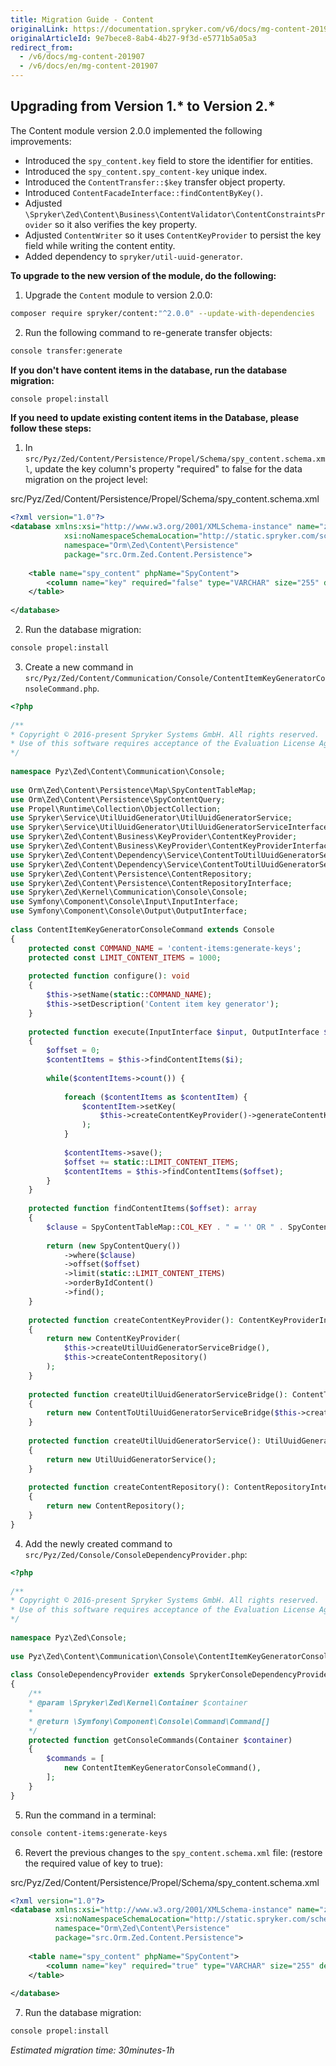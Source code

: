 ```yaml
---
title: Migration Guide - Content
originalLink: https://documentation.spryker.com/v6/docs/mg-content-201907
originalArticleId: 9e7bece8-8ab4-4b27-9f3d-e5771b5a05a3
redirect_from:
  - /v6/docs/mg-content-201907
  - /v6/docs/en/mg-content-201907
---
```


## Upgrading from Version 1.* to Version 2.*
The Content module version 2.0.0 implemented the following improvements:

* Introduced the `spy_content.key` field to store the identifier for entities.
* Introduced the `spy_content.spy_content-key` unique index.
* Introduced the `ContentTransfer::$key` transfer object property.
* Introduced `ContentFacadeInterface::findContentByKey()`.
* Adjusted `\Spryker\Zed\Content\Business\ContentValidator\ContentConstraintsProvider` so it also verifies the key property.
* Adjusted `ContentWriter` so it uses `ContentKeyProvider` to persist the key field while writing the content entity.
* Added dependency to `spryker/util-uuid-generator`.

**To upgrade to the new version of the module, do the following:**
1. Upgrade the `Content` module to version 2.0.0:


```bash
composer require spryker/content:"^2.0.0" --update-with-dependencies
```
2. Run the following command to re-generate transfer objects:

```bash
console transfer:generate
```

**If you don't have content items in the database, run the database migration:**

```bash
console propel:install
```

**If you need to update existing content items in the Database, please follow these steps:**
1. In `src/Pyz/Zed/Content/Persistence/Propel/Schema/spy_content.schema.xml`, update the key column's property "required" to false for the data migration on the project level:

src/Pyz/Zed/Content/Persistence/Propel/Schema/spy_content.schema.xml

```xml
<?xml version="1.0"?>
<database xmlns:xsi="http://www.w3.org/2001/XMLSchema-instance" name="zed"
			xsi:noNamespaceSchemaLocation="http://static.spryker.com/schema-01.xsd"
			namespace="Orm\Zed\Content\Persistence"
			package="src.Orm.Zed.Content.Persistence">
 
	<table name="spy_content" phpName="SpyContent">
		<column name="key" required="false" type="VARCHAR" size="255" description="Identifier for existing entities. It should never be changed."/>
	</table>
 
</database>
```

2. Run the database migration:

```bash
console propel:install
```

3. Create a new command in `src/Pyz/Zed/Content/Communication/Console/ContentItemKeyGeneratorConsoleCommand.php`.
				
```php                
<?php
 
/**
* Copyright © 2016-present Spryker Systems GmbH. All rights reserved.
* Use of this software requires acceptance of the Evaluation License Agreement. See LICENSE file.
*/
 
namespace Pyz\Zed\Content\Communication\Console;
 
use Orm\Zed\Content\Persistence\Map\SpyContentTableMap;
use Orm\Zed\Content\Persistence\SpyContentQuery;
use Propel\Runtime\Collection\ObjectCollection;
use Spryker\Service\UtilUuidGenerator\UtilUuidGeneratorService;
use Spryker\Service\UtilUuidGenerator\UtilUuidGeneratorServiceInterface;
use Spryker\Zed\Content\Business\KeyProvider\ContentKeyProvider;
use Spryker\Zed\Content\Business\KeyProvider\ContentKeyProviderInterface;
use Spryker\Zed\Content\Dependency\Service\ContentToUtilUuidGeneratorServiceBridge;
use Spryker\Zed\Content\Dependency\Service\ContentToUtilUuidGeneratorServiceInterface;
use Spryker\Zed\Content\Persistence\ContentRepository;
use Spryker\Zed\Content\Persistence\ContentRepositoryInterface;
use Spryker\Zed\Kernel\Communication\Console\Console;
use Symfony\Component\Console\Input\InputInterface;
use Symfony\Component\Console\Output\OutputInterface;
 
class ContentItemKeyGeneratorConsoleCommand extends Console
{
	protected const COMMAND_NAME = 'content-items:generate-keys';
	protected const LIMIT_CONTENT_ITEMS = 1000;
 
	protected function configure(): void
	{
		$this->setName(static::COMMAND_NAME);
		$this->setDescription('Content item key generator');
	}
 
	protected function execute(InputInterface $input, OutputInterface $output)
	{
		$offset = 0;
		$contentItems = $this->findContentItems($i);
 
		while($contentItems->count()) {
 
			foreach ($contentItems as $contentItem) {
				$contentItem->setKey(
					$this->createContentKeyProvider()->generateContentKey()
				);
			}
 
			$contentItems->save();
			$offset += static::LIMIT_CONTENT_ITEMS;
			$contentItems = $this->findContentItems($offset);
		}
	}
 
	protected function findContentItems($offset): array
	{
		$clause = SpyContentTableMap::COL_KEY . " = '' OR " . SpyContentTableMap::COL_KEY . " IS NULL";
 
		return (new SpyContentQuery())
			->where($clause)
			->offset($offset)
			->limit(static::LIMIT_CONTENT_ITEMS)
			->orderByIdContent()
			->find();
	}
 
	protected function createContentKeyProvider(): ContentKeyProviderInterface
	{
		return new ContentKeyProvider(
			$this->createUtilUuidGeneratorServiceBridge(),
			$this->createContentRepository()
		);
	}
 
	protected function createUtilUuidGeneratorServiceBridge(): ContentToUtilUuidGeneratorServiceInterface
	{
		return new ContentToUtilUuidGeneratorServiceBridge($this->createUtilUuidGeneratorService());
	}
 
	protected function createUtilUuidGeneratorService(): UtilUuidGeneratorServiceInterface
	{
		return new UtilUuidGeneratorService();
	}
 
	protected function createContentRepository(): ContentRepositoryInterface
	{
		return new ContentRepository();
	}
}
```				

4. Add the newly created command to `src/Pyz/Zed/Console/ConsoleDependencyProvider.php`:
					
```php                    
<?php
 
/**
* Copyright © 2016-present Spryker Systems GmbH. All rights reserved.
* Use of this software requires acceptance of the Evaluation License Agreement. See LICENSE file.
*/
 
namespace Pyz\Zed\Console;
 
use Pyz\Zed\Content\Communication\Console\ContentItemKeyGeneratorConsoleCommand;
 
class ConsoleDependencyProvider extends SprykerConsoleDependencyProvider
{
	/**
	* @param \Spryker\Zed\Kernel\Container $container
	*
	* @return \Symfony\Component\Console\Command\Command[]
	*/
	protected function getConsoleCommands(Container $container)
	{
		$commands = [
			new ContentItemKeyGeneratorConsoleCommand(),
		];
	}
}
```		

5. Run the command in a terminal:

```bash
console content-items:generate-keys
```

6. Revert the previous changes to the `spy_content.schema.xml` file:
(restore the required value of key to true):
				
src/Pyz/Zed/Content/Persistence/Propel/Schema/spy_content.schema.xml

```xml
<?xml version="1.0"?>
<database xmlns:xsi="http://www.w3.org/2001/XMLSchema-instance" name="zed"
          xsi:noNamespaceSchemaLocation="http://static.spryker.com/schema-01.xsd"
          namespace="Orm\Zed\Content\Persistence"
          package="src.Orm.Zed.Content.Persistence">
 
    <table name="spy_content" phpName="SpyContent">
        <column name="key" required="true" type="VARCHAR" size="255" description="Identifier for existing entities. It should never be changed."/>
    </table>
 
</database>
```

7. Run the database migration:

```bash
console propel:install
```


_Estimated migration time: 30minutes-1h_
 
<!-- Last review date: Jul 12, 2019 by Sergey Samoylov, Yuliia Boiko-->
